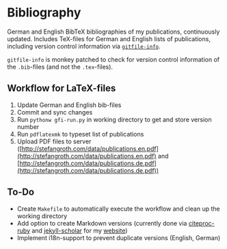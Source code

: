 # Bibliography
German and English BibTeX bibliographies of my publications, continuously updated. Includes TeX-files for German and English lists of publications, including version control information via [`gitfile-info`](https://www.ctan.org/pkg/gitfile-info?lang=de). 

`gitfile-info` is monkey patched to check for version control information of the `.bib`-files (and not the `.tex`-files).

## Workflow for LaTeX-files
1. Update German and English bib-files
2. Commit and sync changes
3. Run `pythonw gfi-run.py` in working directory to get and store version number
4. Run `pdflatexmk` to typeset list of publications
5. Upload PDF files to server ([http://stefangroth.com/data/publications.en.pdf](http://stefangroth.com/data/publications.en.pdf) and [http://stefangroth.com/data/publications.de.pdf](http://stefangroth.com/data/publications.de.pdf))

## To-Do
* Create `Makefile` to automatically execute the workflow and clean up the working directory
* Add option to create Markdown versions (currently done via [citeproc-ruby](https://github.com/inukshuk/citeproc-ruby) and [jekyll-scholar](https://github.com/inukshuk/jekyll-scholar) for my [website](https://www.stefangroth.com/publications))
* Implement i18n-support to prevent duplicate versions (English, German) 
